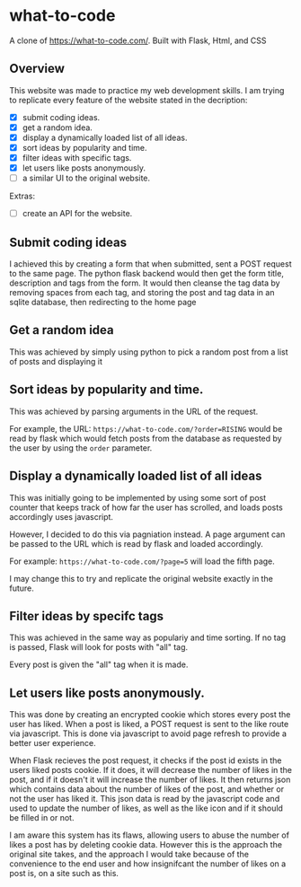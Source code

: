 # what-to-code
A clone of https://what-to-code.com/. Built with Flask, Html, and CSS

## Overview
This website was made to practice my web development skills. I am trying to replicate every feature of the website stated in the decription:

- [x] submit coding ideas.
- [x] get a random idea.
- [x] display a dynamically loaded list of all ideas.
- [x] sort ideas by popularity and time.
- [x] filter ideas with specific tags.
- [x] let users like posts anonymously.
- [ ] a similar UI to the original website.

Extras:

- [ ] create an API for the website.

## Submit coding ideas
I achieved this by creating a form that when submitted, sent a POST request to the same page. The python flask backend would then get the form title, description and tags from the form. It would then cleanse the tag data by removing spaces from each tag, and storing the post and tag data in an sqlite database, then redirecting to the home page

## Get a random idea
This was achieved by simply using python to pick a random post from a list of posts and displaying it

## Sort ideas by popularity and time.
This was achieved by parsing arguments in the URL of the request.

For example, the URL: `https://what-to-code.com/?order=RISING` would be read by flask which would fetch posts from the database as requested by the user by using the `order` parameter.

## Display a dynamically loaded list of all ideas
This was initially going to be implemented by using some sort of post counter that keeps track of how far the user has scrolled, and loads posts accordingly uses javascript.

However, I decided to do this via pagniation instead. A page argument can be passed to the URL which is read by flask and loaded accordingly.

For example: `https://what-to-code.com/?page=5` will load the fifth page.

I may change this to try and replicate the original website exactly in the future.

## Filter ideas by specifc tags
This was achieved in the same way as populariy and time sorting. If no tag is passed, Flask will look for posts with "all" tag.

Every post is given the "all" tag when it is made.

## Let users like posts anonymously.
This was done by creating an encrypted cookie which stores every post the user has liked. When a post is liked, a POST request is sent to the like route via javascript. This is done via javascript to avoid page refresh to provide a better user experience.

When Flask recieves the post request, it checks if the post id exists in the users liked posts cookie. If it does, it will decrease the number of likes in the post, and if it doesn't it will increase the number of likes. It then returns json which contains data about the number of likes of the post, and whether or not the user has liked it. This json data is read by the javascript code and used to update the number of likes, as well as the like icon and if it should be filled in or not.

I am aware this system has its flaws, allowing users to abuse the number of likes a post has by deleting cookie data. However this is the approach the original site takes, and the approach I would take because of the convenience to the end user and how insignifcant the number of likes on a post is, on a site such as this.




